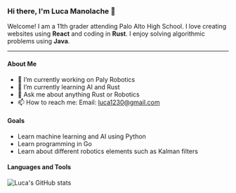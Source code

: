 ### Hi there, I'm Luca Manolache 👋

Welcome! I am a 11th grader attending Palo Alto High School.
I love creating websites using **React** and coding in **Rust**.
I enjoy solving algorithmic problems using **Java**.

-----------------

#### About Me
- 🔭 I’m currently working on Paly Robotics
- 🌱 I’m currently learning AI and Rust
- 💬 Ask me about anything Rust or Robotics
- 📫 How to reach me: Email: luca1230@gmail.com

#### Goals
- Learn machine learning and AI using Python 
- Learn programming in Go
- Learn about different robotics elements such as Kalman filters

#### Languages and Tools

![Luca's GitHub stats](https://github-readme-stats.vercel.app/api?username=notlucam&count_private=true)
